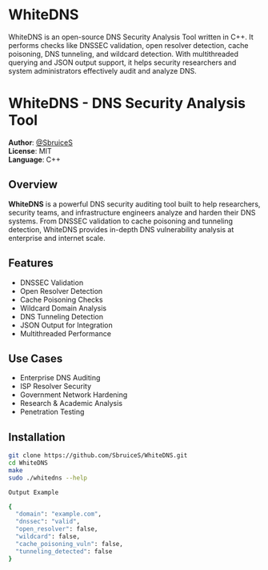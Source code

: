 # WhiteDNS
WhiteDNS is an open-source DNS Security Analysis Tool written in C++. It performs checks like DNSSEC validation, open resolver detection, cache poisoning, DNS tunneling, and wildcard detection. With multithreaded querying and JSON output support, it helps security researchers and system administrators effectively audit and analyze DNS.

# WhiteDNS - DNS Security Analysis Tool

**Author**: [@SbruiceS](https://github.com/SbruiceS)  
**License**: MIT  
**Language**: C++

## Overview

**WhiteDNS** is a powerful DNS security auditing tool built to help researchers, security teams, and infrastructure engineers analyze and harden their DNS systems. From DNSSEC validation to cache poisoning and tunneling detection, WhiteDNS provides in-depth DNS vulnerability analysis at enterprise and internet scale.

## Features

- DNSSEC Validation
- Open Resolver Detection
- Cache Poisoning Checks
- Wildcard Domain Analysis
- DNS Tunneling Detection
- JSON Output for Integration
- Multithreaded Performance

## Use Cases

- Enterprise DNS Auditing
- ISP Resolver Security
- Government Network Hardening
- Research & Academic Analysis
- Penetration Testing

## Installation

```bash
git clone https://github.com/SbruiceS/WhiteDNS.git
cd WhiteDNS
make
sudo ./whitedns --help

Output Example

{
  "domain": "example.com",
  "dnssec": "valid",
  "open_resolver": false,
  "wildcard": false,
  "cache_poisoning_vuln": false,
  "tunneling_detected": false
}



